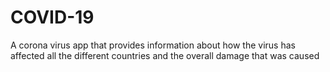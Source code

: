 # COVID-19
A corona virus app that provides information about how the virus has affected all the different countries and the overall damage that was caused
